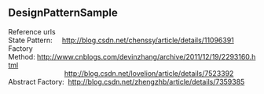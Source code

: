 ## DesignPatternSample
Reference urls <br>
State Pattern:&nbsp;&nbsp;&nbsp;&nbsp;&nbsp;http://blog.csdn.net/chenssy/article/details/11096391  <br>
Factory Method:&nbsp;http://www.cnblogs.com/devinzhang/archive/2011/12/19/2293160.html  <br>
&nbsp;&nbsp;&nbsp;&nbsp;&nbsp;&nbsp;&nbsp;&nbsp;&nbsp;&nbsp;&nbsp;&nbsp;&nbsp;&nbsp;&nbsp;&nbsp;&nbsp;&nbsp;&nbsp;&nbsp;&nbsp;&nbsp;&nbsp;&nbsp;&nbsp;&nbsp;&nbsp;&nbsp;&nbsp;http://blog.csdn.net/lovelion/article/details/7523392   <br>
Abstract Factory:&nbsp;&nbsp;http://blog.csdn.net/zhengzhb/article/details/7359385
